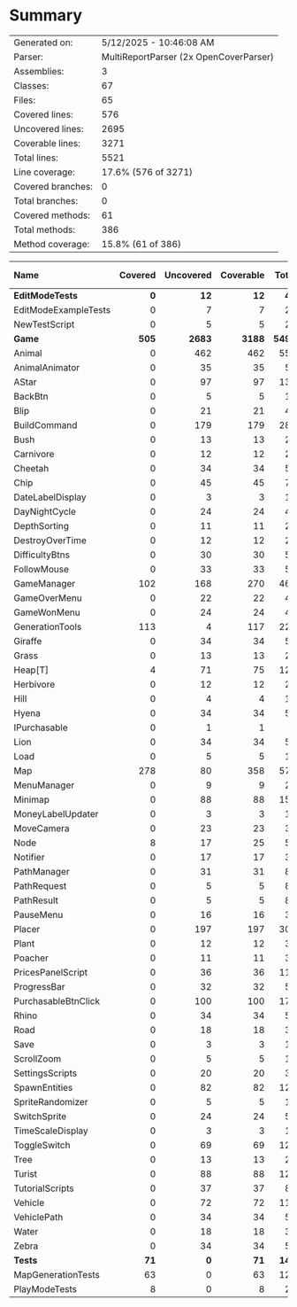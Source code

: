 ﻿# Summary
|||
|:---|:---|
| Generated on: | 5/12/2025 - 10:46:08 AM |
| Parser: | MultiReportParser (2x OpenCoverParser) |
| Assemblies: | 3 |
| Classes: | 67 |
| Files: | 65 |
| Covered lines: | 576 |
| Uncovered lines: | 2695 |
| Coverable lines: | 3271 |
| Total lines: | 5521 |
| Line coverage: | 17.6% (576 of 3271) |
| Covered branches: | 0 |
| Total branches: | 0 |
| Covered methods: | 61 |
| Total methods: | 386 |
| Method coverage: | 15.8% (61 of 386) |

|**Name**|**Covered**|**Uncovered**|**Coverable**|**Total**|**Line coverage**|**Covered**|**Total**|**Branch coverage**|**Covered**|**Total**|**Method coverage**|
|:---|---:|---:|---:|---:|---:|---:|---:|---:|---:|---:|---:|
|**EditModeTests**|**0**|**12**|**12**|**49**|**0%**|**0**|**0**|****|**0**|**4**|**0%**|
|EditModeExampleTests|0|7|7|25|0%|0|0||0|2|0%|
|NewTestScript|0|5|5|24|0%|0|0||0|2|0%|
|**Game**|**505**|**2683**|**3188**|**5495**|**15.8%**|**0**|**0**|****|**56**|**377**|**14.8%**|
|Animal|0|462|462|550|0%|0|0||0|31|0%|
|AnimalAnimator|0|35|35|56|0%|0|0||0|3|0%|
|AStar|0|97|97|133|0%|0|0||0|5|0%|
|BackBtn|0|5|5|14|0%|0|0||0|1|0%|
|Blip|0|21|21|40|0%|0|0||0|5|0%|
|BuildCommand|0|179|179|288|0%|0|0||0|15|0%|
|Bush|0|13|13|25|0%|0|0||0|1|0%|
|Carnivore|0|12|12|22|0%|0|0||0|2|0%|
|Cheetah|0|34|34|52|0%|0|0||0|3|0%|
|Chip|0|45|45|75|0%|0|0||0|7|0%|
|DateLabelDisplay|0|3|3|12|0%|0|0||0|1|0%|
|DayNightCycle|0|24|24|46|0%|0|0||0|5|0%|
|DepthSorting|0|11|11|23|0%|0|0||0|4|0%|
|DestroyOverTime|0|12|12|22|0%|0|0||0|2|0%|
|DifficultyBtns|0|30|30|55|0%|0|0||0|4|0%|
|FollowMouse|0|33|33|59|0%|0|0||0|2|0%|
|GameManager|102|168|270|461|37.7%|0|0||17|50|34%|
|GameOverMenu|0|22|22|43|0%|0|0||0|6|0%|
|GameWonMenu|0|24|24|44|0%|0|0||0|6|0%|
|GenerationTools|113|4|117|229|96.5%|0|0||15|17|88.2%|
|Giraffe|0|34|34|51|0%|0|0||0|3|0%|
|Grass|0|13|13|26|0%|0|0||0|1|0%|
|Heap[T]|4|71|75|129|5.3%|0|0||1|9|11.1%|
|Herbivore|0|12|12|24|0%|0|0||0|2|0%|
|Hill|0|4|4|10|0%|0|0||0|5|0%|
|Hyena|0|34|34|51|0%|0|0||0|3|0%|
|IPurchasable|0|1|1|9|0%|0|0||0|1|0%|
|Lion|0|34|34|52|0%|0|0||0|3|0%|
|Load|0|5|5|17|0%|0|0||0|3|0%|
|Map|278|80|358|578|77.6%|0|0||22|26|84.6%|
|MenuManager|0|9|9|22|0%|0|0||0|3|0%|
|Minimap|0|88|88|158|0%|0|0||0|12|0%|
|MoneyLabelUpdater|0|3|3|13|0%|0|0||0|1|0%|
|MoveCamera|0|23|23|36|0%|0|0||0|2|0%|
|Node|8|17|25|55|32%|0|0||1|5|20%|
|Notifier|0|17|17|38|0%|0|0||0|3|0%|
|PathManager|0|31|31|85|0%|0|0||0|5|0%|
|PathRequest|0|5|5|85|0%|0|0||0|1|0%|
|PathResult|0|5|5|85|0%|0|0||0|1|0%|
|PauseMenu|0|16|16|30|0%|0|0||0|3|0%|
|Placer|0|197|197|309|0%|0|0||0|14|0%|
|Plant|0|12|12|34|0%|0|0||0|10|0%|
|Poacher|0|11|11|35|0%|0|0||0|9|0%|
|PricesPanelScript|0|36|36|113|0%|0|0||0|1|0%|
|ProgressBar|0|32|32|58|0%|0|0||0|4|0%|
|PurchasableBtnClick|0|100|100|173|0%|0|0||0|5|0%|
|Rhino|0|34|34|53|0%|0|0||0|3|0%|
|Road|0|18|18|35|0%|0|0||0|6|0%|
|Save|0|3|3|12|0%|0|0||0|2|0%|
|ScrollZoom|0|5|5|11|0%|0|0||0|2|0%|
|SettingsScripts|0|20|20|36|0%|0|0||0|2|0%|
|SpawnEntities|0|82|82|127|0%|0|0||0|2|0%|
|SpriteRandomizer|0|5|5|17|0%|0|0||0|1|0%|
|SwitchSprite|0|24|24|50|0%|0|0||0|3|0%|
|TimeScaleDisplay|0|3|3|12|0%|0|0||0|1|0%|
|ToggleSwitch|0|69|69|126|0%|0|0||0|9|0%|
|Tree|0|13|13|26|0%|0|0||0|1|0%|
|Turist|0|88|88|123|0%|0|0||0|9|0%|
|TutorialScripts|0|37|37|88|0%|0|0||0|3|0%|
|Vehicle|0|72|72|110|0%|0|0||0|14|0%|
|VehiclePath|0|34|34|57|0%|0|0||0|5|0%|
|Water|0|18|18|35|0%|0|0||0|6|0%|
|Zebra|0|34|34|52|0%|0|0||0|3|0%|
|**Tests**|**71**|**0**|**71**|**147**|**100%**|**0**|**0**|****|**5**|**5**|**100%**|
|MapGenerationTests|63|0|63|123|100%|0|0||3|3|100%|
|PlayModeTests|8|0|8|24|100%|0|0||2|2|100%|
